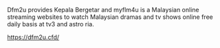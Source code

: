 
Dfm2u provides Kepala Bergetar and myflm4u is a Malaysian online streaming websites
to watch Malaysian dramas and tv shows online free daily basis at tv3 and astro ria.

https://dfm2u.cfd/
